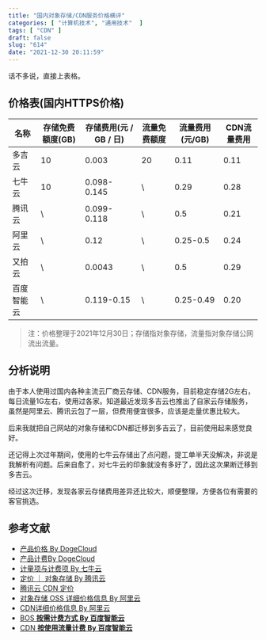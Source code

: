 ```yaml
---
title: "国内对象存储/CDN服务价格横评"
categories: [ "计算机技术", "通用技术"  ]
tags: [ "CDN" ]
draft: false
slug: "614"
date: "2021-12-30 20:11:59"
---
```


话不多说，直接上表格。

## 价格表(国内HTTPS价格)

| 名称 | 存储免费额度(GB) | 存储费用(元 / GB / 日) | 流量免费额度 | 流量费用(元/GB) | CDN流量费用 |
| --- | --- | --- | --- | --- | --- |
| 多吉云 | 10 | 0.003 | 20 | 0.11 | 0.11 |
| 七牛云 | 10 | 0.098-0.145 | \ | 0.29 | 0.28 |
| 腾讯云 | \ | 0.099-0.118 | \ | 0.5 | 0.21 |
| 阿里云 | \ | 0.12 | \ | 0.25-0.5 | 0.24 |
| 又拍云 | \ | 0.0043 | \ | 0.5 | 0.29 |
| 百度智能云 | \ | 0.119-0.15 | \ | 0.25-0.49 | 0.20 |

> 注：价格整理于2021年12月30日；存储指对象存储，流量指对象存储公网流出流量。
> 

## 分析说明

由于本人使用过国内各种主流云厂商云存储、CDN服务，目前稳定存储2G左右，每日流量1G左右，使用过各家。知道最近发现多吉云也推出了自家云存储服务，虽然是阿里云、腾讯云包了一层，但费用便宜很多，应该是走量优惠比较大。

后来我就把自己网站的对象存储和CDN都迁移到多吉云了，目前使用起来感觉良好。

还记得上次过年期间，使用的七牛云存储出了点问题，提工单半天没解决，非说是我解析有问题。后来自愈了，对七牛云的印象就没有多好了，因此这次果断迁移到多吉云。

经过这次迁移，发现各家云存储费用差异还比较大，顺便整理，方便各位有需要的客官挑选。

## 参考文献

- [产品价格 By DogeCloud](https://www.dogecloud.com/price?product=oss)
- [产品计费By DogeCloud](https://docs.dogecloud.com/oss/manual-billing)
- [计量项与计费项 By 七牛云](https://developer.qiniu.com/kodo/6379/metering-and-billing)
- [定价 ｜ 对象存储 By 腾讯云](https://buy.cloud.tencent.com/price/cos)
- [腾讯云 CDN 定价](https://cloud.tencent.com/product/cdn/pricing)
- [对象存储 OSS 详细价格信息 By 阿里云](https://www.aliyun.com/price/product?spm=5176.7933691.J_5253785160.4.6ad44c59Sqp56A#/oss/detail/ossbag)
- [CDN详细价格信息 By 阿里云](https://www.aliyun.com/price/product?spm=5176.7933691.J_5253785160.4.6ad44c59Sqp56A#/cdn/detail/cdn)
- [BOS **按需计费方式 By 百度智能云**](https://cloud.baidu.com/doc/BOS/s/Ok1rmtaow)
- [CDN **按使用流量计费 By 百度智能云**](https://cloud.baidu.com/doc/CDN/s/hjwvyfjc2)